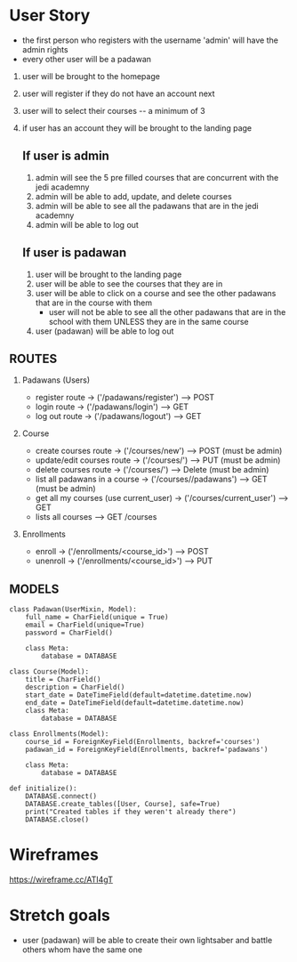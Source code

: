 # User Story

- the first person who registers with the username 'admin' will have the admin rights
- every other user will be a padawan

1. user will be brought to the homepage
2. user will register if they do not have an account next
3. user will to select their courses -- a minimum of 3
4. if user has an account they will be brought to the landing page

   ## If user is admin

   1. admin will see the 5 pre filled courses that are concurrent with the jedi academny
   2. admin will be able to add, update, and delete courses
   3. admin will be able to see all the padawans that are in the jedi academny
   4. admin will be able to log out

   ## If user is padawan

   1. user will be brought to the landing page
   2. user will be able to see the courses that they are in
   3. user will be able to click on a course and see the other padawans that are in the course with them
      - user will not be able to see all the other padawans that are in the school with them UNLESS they are in the same course
   4. user (padawan) will be able to log out

## ROUTES

1. Padawans (Users)

   - register route -> ('/padawans/register') --> POST
   - login route -> ('/padawans/login') --> GET
   - log out route -> ('/padawans/logout') --> GET

2. Course

   - create courses route -> ('/courses/new') --> POST (must be admin)
   - update/edit courses route -> ('/courses/<id>') --> PUT (must be admin)
   - delete courses route -> ('/courses/<id>') --> Delete (must be admin)
   - list all padawans in a course -> ('/courses/<id>/padawans') --> GET (must be admin)
   - get all my courses (use current_user) -> ('/courses/current_user') --> GET
   - lists all courses --> GET /courses

3. Enrollments
   - enroll -> ('/enrollments/<course_id>') --> POST
   - unenroll -> ('/enrollments/<course_id>') --> PUT

## MODELS

```
class Padawan(UserMixin, Model):
    full_name = CharField(unique = True)
    email = CharField(unique=True)
    password = CharField()

    class Meta:
        database = DATABASE
```

```
class Course(Model):
    title = CharField()
    description = CharField()
    start_date = DateTimeField(default=datetime.datetime.now)
    end_date = DateTimeField(default=datetime.datetime.now)
    class Meta:
        database = DATABASE
```

```
class Enrollments(Model):
    course_id = ForeignKeyField(Enrollments, backref='courses')
    padawan_id = ForeignKeyField(Enrollments, backref='padawans')

    class Meta:
        database = DATABASE
```

```
def initialize():
    DATABASE.connect()
    DATABASE.create_tables([User, Course], safe=True)
    print("Created tables if they weren't already there")
    DATABASE.close()
```

# Wireframes

https://wireframe.cc/ATI4gT

# Stretch goals

- user (padawan) will be able to create their own lightsaber and battle others whom have the same one

